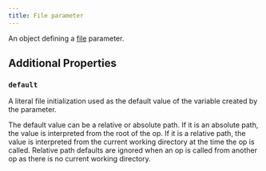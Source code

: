 ```yaml
---
title: File parameter
---
```


An object defining a [file](../../types/file.md) parameter.

## Additional Properties

### `default`

A literal file initialization used as the default value of the variable created by the parameter.

The default value can be a relative or absolute path. If it is an absolute path, the value is interpreted from the root of the op. If it is a relative path, the value is interpreted from the current working directory at the time the op is called. Relative path defaults are ignored when an op is called from another op as there is no current working directory.
